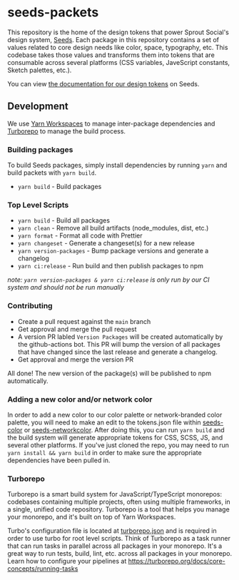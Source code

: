 # seeds-packets

This repository is the home of the design tokens that power Sprout Social's design system, [Seeds](https://sproutsocial.com/seeds). Each package in this repository contains a set of values related to core design needs like color, space, typography, etc. This codebase takes those values and transforms them into tokens that are consumable across several platforms (CSS variables, JaveScript constants, Sketch palettes, etc.).

You can view [the documentation for our design tokens](https://sproutsocial.com/seeds/resources/tokens/) on Seeds.

## Development

We use [Yarn Workspaces](https://classic.yarnpkg.com/lang/en/docs/workspaces/) to manage inter-package dependencies and [Turborepo](https://turborepo.org/) to manage the build process.

### Building packages

To build Seeds packages, simply install dependencies by running `yarn` and build packets with `yarn build`.

- `yarn build` - Build packages

### Top Level Scripts

- `yarn build` - Build all packages
- `yarn clean` - Remove all build artifacts (node_modules, dist, etc.)
- `yarn format` - Format all code with Prettier
- `yarn changeset` - Generate a changeset(s) for a new release
- `yarn version-packages` - Bump package versions and generate a changelog
- `yarn ci:release` - Run build and then publish packages to npm

*note: `yarn version-packages & yarn ci:release` is only run by our CI system and should not be run manually*

### Contributing

- Create a pull request against the `main` branch
- Get approval and merge the pull request
- A version PR labled `Version Packages` will be created automatically by the github-actions bot. This PR will bump the version of all packages that have changed since the last release and generate a changelog.
- Get approval and merge the version PR

All done! The new version of the package(s) will be published to npm automatically.

### Adding a new color and/or network color

In order to add a new color to our color palette or network-branded color palette, you will need to make an edit to the tokens.json file within [seeds-color](https://github.com/sproutsocial/seeds-packets/blob/develop/packets/seeds-color/tokens.json) or [seeds-networkcolor](https://github.com/sproutsocial/seeds-packets/blob/develop/packets/seeds-networkcolor/tokens.json). After doing this, you can run `yarn build` and the build system will generate appropriate tokens for CSS, SCSS, JS, and several other platforms. If you've just cloned the repo, you may need to run `yarn install && yarn build` in order to make sure the appropriate dependencies have been pulled in.

### Turborepo

Turborepo is a smart build system for JavaScript/TypeScript monorepos: codebases containing multiple projects, often using multiple frameworks, in a single, unified code repository. Turborepo is a tool that helps you manage your monorepo, and it's built on top of Yarn Workspaces.

Turbo's configuration file is located at [turborepo.json](turbo.json) and is required in order to use turbo for root level scripts.
Think of Turborepo as a task runner that can run tasks in parallel across all packages in your monorepo. It's a great way to run tests, build, lint, etc. across all packages in your monorepo. Learn how to configure your pipelines at <https://turborepo.org/docs/core-concepts/running-tasks>
